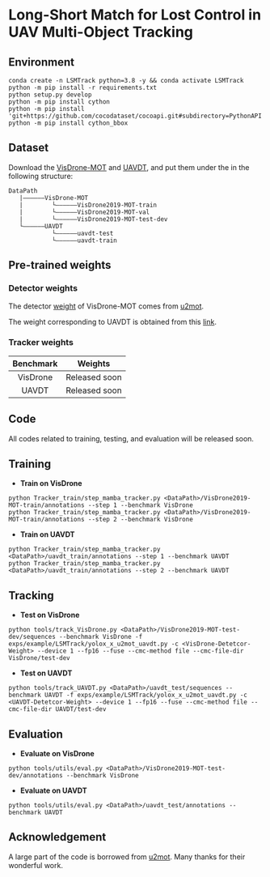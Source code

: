 # Long-Short Match for Lost Control in UAV Multi-Object Tracking

## Environment
```
conda create -n LSMTrack python=3.8 -y && conda activate LSMTrack
python -m pip install -r requirements.txt
python setup.py develop
python -m pip install cython
python -m pip install 'git+https://github.com/cocodataset/cocoapi.git#subdirectory=PythonAPI'
python -m pip install cython_bbox
```

## Dataset
Download the [VisDrone-MOT](https://github.com/VisDrone/VisDrone-Dataset) and [UAVDT](https://sites.google.com/view/grli-uavdt/%E9%A6%96%E9%A1%B5), and put them under the <DataPath> in the following structure:
```
DataPath   
   |——————VisDrone-MOT
   |        └——————VisDrone2019-MOT-train
   |        └——————VisDrone2019-MOT-val
   |        └——————VisDrone2019-MOT-test-dev
   └——————UAVDT
            └——————uavdt-test
            └——————uavdt-train
```

## Pre-trained weights
### Detector weights
The detector [weight](https://drive.google.com/drive/folders/1MTtu_gbvK7akKjr3cLNlX28L80fcSFQV) of VisDrone-MOT comes from [u2mot](https://github.com/alibaba/u2mot).

The weight corresponding to UAVDT is obtained from this [link](https://drive.google.com/file/d/19Uvi5d3qSkxmixIXPOcLAm-dh_2YjWo_/view?usp=sharing).
### Tracker weights
| Benchmark |    Weights    |
|:---------:|:-------------:|
|  VisDrone | Released soon |
|   UAVDT   | Released soon |

## Code
All codes related to training, testing, and evaluation will be released soon.

## Training
* **Train on VisDrone**
```
python Tracker_train/step_mamba_tracker.py <DataPath>/VisDrone2019-MOT-train/annotations --step 1 --benchmark VisDrone
python Tracker_train/step_mamba_tracker.py <DataPath>/VisDrone2019-MOT-train/annotations --step 2 --benchmark VisDrone
```
* **Train on UAVDT**
```
python Tracker_train/step_mamba_tracker.py <DataPath>/uavdt_train/annotations --step 1 --benchmark UAVDT
python Tracker_train/step_mamba_tracker.py <DataPath>/uavdt_train/annotations --step 2 --benchmark UAVDT
```
## Tracking
* **Test on VisDrone**
```
python tools/track_VisDrone.py <DataPath>/VisDrone2019-MOT-test-dev/sequences --benchmark VisDrone -f exps/example/LSMTrack/yolox_x_u2mot_uavdt.py -c <VisDrone-Detetcor-Weight> --device 1 --fp16 --fuse --cmc-method file --cmc-file-dir VisDrone/test-dev
```
* **Test on UAVDT**
```
python tools/track_UAVDT.py <DataPath>/uavdt_test/sequences --benchmark UAVDT -f exps/example/LSMTrack/yolox_x_u2mot_uavdt.py -c <UAVDT-Detetcor-Weight> --device 1 --fp16 --fuse --cmc-method file --cmc-file-dir UAVDT/test-dev
```
## Evaluation
* **Evaluate on VisDrone**
```
python tools/utils/eval.py <DataPath>/VisDrone2019-MOT-test-dev/annotations --benchmark VisDrone
```
* **Evaluate on UAVDT**
```
python tools/utils/eval.py <DataPath>/uavdt_test/annotations --benchmark UAVDT
```
## Acknowledgement
A large part of the code is borrowed from [u2mot](https://github.com/alibaba/u2mot). Many thanks for their wonderful work.

